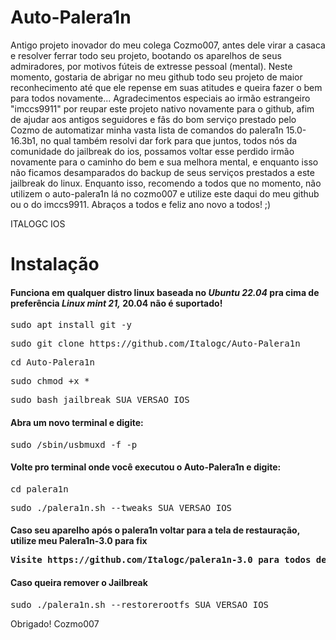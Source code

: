# Auto-Palera1n
Antigo projeto inovador do meu colega Cozmo007, antes dele virar a casaca e resolver ferrar todo seu projeto, bootando os aparelhos de seus admiradores, por motivos fúteis de extresse pessoal (mental). Neste momento, gostaria de abrigar no meu github todo seu projeto de maior reconhecimento até que ele repense em suas atitudes e queira fazer o bem para todos novamente... Agradecimentos especiais ao irmão estrangeiro "imccs9911" por reupar este projeto nativo novamente para o github, afim de ajudar aos antigos seguidores e fãs do bom serviço prestado pelo Cozmo de automatizar minha vasta lista de comandos do palera1n 15.0-16.3b1, no qual também resolvi dar fork para que juntos, todos nós da comunidade do jailbreak do ios, possamos voltar esse perdido irmão novamente para o caminho do bem e sua melhora mental, e enquanto isso não ficamos desamparados do backup de seus serviços prestados a este jailbreak do linux.
Enquanto isso, recomendo a todos que no momento, não utilizem o auto-palera1n lá no cozmo007 e utilize este daqui do meu github ou o do imccs9911. Abraços a todos e feliz ano novo a todos! ;) 

ITALOGC IOS




<h1>Instalação</h1>

<h4>Funciona em qualquer distro linux baseada no <i><strong>Ubuntu 22.04</strong></i> pra cima de preferência <i><strong>Linux mint 21,</strong></i>  20.04 não é suportado!</h4>

<pre>sudo apt install git -y</pre>

<pre>sudo git clone https://github.com/Italogc/Auto-Palera1n</pre>

<pre>cd Auto-Palera1n</pre>

<pre>sudo chmod +x *</pre>

<pre>sudo bash jailbreak SUA_VERSAO_IOS</pre>

<h4>Abra um novo terminal e digite:</h4>

<pre>sudo /sbin/usbmuxd -f -p</pre>

<h4>Volte pro terminal onde você executou o Auto-Palera1n e digite:</h4>

<pre>cd palera1n</pre>

<pre>sudo ./palera1n.sh --tweaks SUA_VERSAO_IOS</pre>


<h4>Caso seu aparelho após o palera1n voltar para a tela de restauração, utilize meu Palera1n-3.0 para fix</pre4>

<pre>Visite https://github.com/Italogc/palera1n-3.0 para todos detalhes</pre>


<h4>Caso queira remover o Jailbreak</h4>

<pre>sudo ./palera1n.sh --restorerootfs SUA_VERSAO_IOS</pre>


<p>Obrigado! Cozmo007</p>

